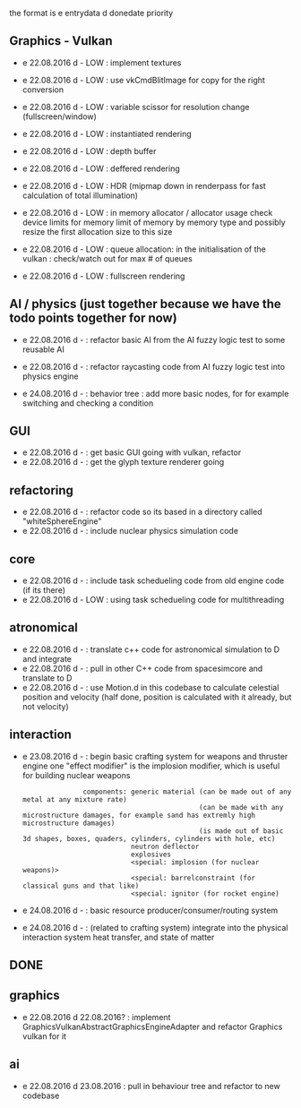 the format is
e entrydata d donedate  priority

Graphics - Vulkan
---


- e 22.08.2016 d - LOW : implement textures
- e 22.08.2016 d - LOW :  use vkCmdBlitImage for copy for the right conversion


- e 22.08.2016 d - LOW :  variable scissor for resolution change (fullscreen/window)



- e 22.08.2016 d - LOW :  instantiated rendering

- e 22.08.2016 d - LOW :  depth buffer

- e 22.08.2016 d - LOW :  deffered rendering
- e 22.08.2016 d - LOW :  HDR (mipmap down in renderpass for fast calculation of total illumination)



- e 22.08.2016 d - LOW : in memory allocator / allocator usage
                         check device limits for memory limit of memory by memory type and possibly resize the first allocation size to this size

- e 22.08.2016 d - LOW : queue allocation:
                         in the initialisation of the vulkan : check/watch out for max # of queues

- e 22.08.2016 d - LOW : fullscreen rendering


AI / physics (just together because we have the todo points together for now)
---

- e 22.08.2016 d - : refactor basic AI from the AI fuzzy logic test to some reusable AI
- e 22.08.2016 d - : refactor raycasting code from AI fuzzy logic test into physics engine

- e 24.08.2016 d - : behavior tree : add more basic nodes, for for example switching and checking a condition

GUI
---

- e 22.08.2016 d - : get basic GUI going with vulkan, refactor 
- e 22.08.2016 d - : get the glyph texture renderer going

refactoring
---

- e 22.08.2016 d - : refactor code so its based in a directory called "whiteSphereEngine"
- e 22.08.2016 d - : include nuclear physics simulation code

core
---

- e 22.08.2016 d - : include task schedueling code from old engine code (if its there)
- e 22.08.2016 d - LOW : using task schedueling code for multithreading

atronomical
---

- e 22.08.2016 d - : translate c++ code for astronomical simulation to D and integrate
- e 22.08.2016 d - : pull in other C++ code from spacesimcore and translate to D
- e 22.08.2016 d - : use Motion.d in this codebase to calculate celestial position and velocity
                     (half done, position is calculated with it already, but not velocity)

interaction
---

- e 23.08.2016 d - : begin basic crafting system for weapons and thruster engine
                     one "effect modifier" is the implosion modifier, which is useful for building nuclear weapons

                     components: generic material (can be made out of any metal at any mixture rate)
                                                  (can be made with any microstructure damages, for example sand has extremly high microstructure damages)
                                                  (is made out of basic 3d shapes, boxes, quaders, cylinders, cylinders with hole, etc)
                                 neutron deflector
                                 explosives
                                 <special: implosion (for nuclear weapons)>
                                 <special: barrelconstraint (for classical guns and that like)
                                 <special: ignitor (for rocket engine)

- e 24.08.2016 d - : basic resource producer/consumer/routing system

- e 24.08.2016 d - : (related to crafting system) integrate into the physical interaction system heat transfer, and state of matter




DONE
---

graphics
----

- e 22.08.2016 d 22.08.2016? : implement GraphicsVulkanAbstractGraphicsEngineAdapter and refactor Graphics vulkan for it

ai
---

- e 22.08.2016 d 23.08.2016 : pull in behaviour tree and refactor to new codebase